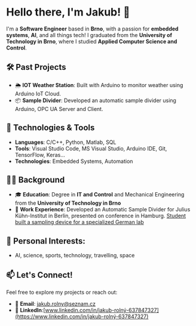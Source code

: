 # Hello there, I'm Jakub! 👋

I'm a **Software Engineer** based in **Brno**, with a passion for **embedded systems**, **AI**, and all things tech! I graduated from the **University of Technology in Brno**, where I studied **Applied Computer Science and Control**.

## 🛠️ Past Projects
- 🌦️ **IOT Weather Station**: Built with Arduino to monitor weather using Arduino IoT Cloud.
- 📦 **Sample Divider**: Developed an automatic sample divider using Arduino, OPC UA Server and Client.
  
## 🔧 Technologies & Tools
- **Languages**: C/C++, Python, Matlab, SQL
- **Tools**: Visual Studio Code, MS Visual Studio, Arduino IDE, Git, TensorFlow, Keras...
- **Technologies**: Embedded Systems, Automation

## 👨‍🎓 Background
- 🎓 **Education**: Degree in **IT and Control** and Mechanical Engineering from the **University of Technology in Brno**
- 💼 **Work Experience**: Developed an Automatic Sample Divider for Julius Kühn-Institut in Berlin, presented on conference in Hamburg. [Student built a sampling device for a specialized German lab]([https://www.linkedin.com/in/jakub-rolný-637847327](https://www.fme.vutbr.cz/en/fakulta/aktuality/74557?fbclid=IwY2xjawGkGzBleHRuA2FlbQIxMAABHX4SZIQmsFFnS-n7-7QMYfPFUoSsdI3SQGHUxb9PVkrE4OReeCbcpKIhLw_aem_tIKhbbIK12whkJJV24KniQ)](https://www.fme.vutbr.cz/en/fakulta/aktuality/74557?fbclid=IwY2xjawGkGzBleHRuA2FlbQIxMAABHX4SZIQmsFFnS-n7-7QMYfPFUoSsdI3SQGHUxb9PVkrE4OReeCbcpKIhLw_aem_tIKhbbIK12whkJJV24KniQ))

## 🚀 Personal Interests:
- AI, science, sports, technology, travelling, space

## 📫 Let's Connect!
Feel free to explore my projects or reach out:

- 📧 **Email**: [jakub.rolny@seznam.cz](mailto:jakub.rolny@seznam.cz)
- 💼 **LinkedIn**:[www.linkedin.com/in/jakub-rolný-637847327](https://www.linkedin.com/in/jakub-rolný-637847327)
